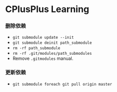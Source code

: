 # CPlusPlus Learning

### 删除依赖

- `git submodule update --init`
- `git submodule deinit path_submodule`
- `rm -rf path_submodule`
- `rm -rf .git/modules/path_submodules`
- Remove `.gitmodules` manual.

### 更新依赖

- `git submodule foreach git pull origin master`
